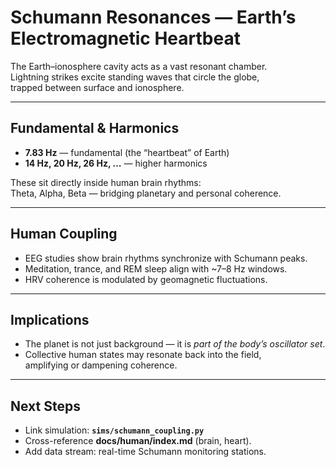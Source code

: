 # Schumann Resonances — Earth’s Electromagnetic Heartbeat

The Earth–ionosphere cavity acts as a vast resonant chamber.  
Lightning strikes excite standing waves that circle the globe,  
trapped between surface and ionosphere.  

---

## Fundamental & Harmonics

- **7.83 Hz** — fundamental (the “heartbeat” of Earth)  
- **14 Hz, 20 Hz, 26 Hz, …** — higher harmonics  

These sit directly inside human brain rhythms:  
Theta, Alpha, Beta — bridging planetary and personal coherence.

---

## Human Coupling

- EEG studies show brain rhythms synchronize with Schumann peaks.  
- Meditation, trance, and REM sleep align with ~7–8 Hz windows.  
- HRV coherence is modulated by geomagnetic fluctuations.  

---

## Implications

- The planet is not just background — it is *part of the body’s oscillator set*.  
- Collective human states may resonate back into the field,  
  amplifying or dampening coherence.

---

## Next Steps

- Link simulation: **`sims/schumann_coupling.py`**  
- Cross-reference **docs/human/index.md** (brain, heart).  
- Add data stream: real-time Schumann monitoring stations.
